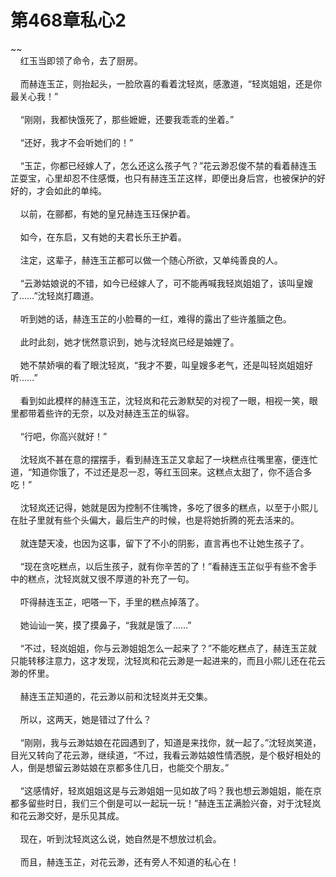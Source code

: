 # 第468章私心2
~~<br>&nbsp;&nbsp;&nbsp;&nbsp;红玉当即领了命令，去了厨房。<br><br>&nbsp;&nbsp;&nbsp;&nbsp;而赫连玉芷，则抬起头，一脸欣喜的看着沈轻岚，感激道，“轻岚姐姐，还是你最关心我！”<br><br>&nbsp;&nbsp;&nbsp;&nbsp;“刚刚，我都快饿死了，那些嬷嬷，还要我乖乖的坐着。”<br><br>&nbsp;&nbsp;&nbsp;&nbsp;“还好，我才不会听她们的！”<br><br>&nbsp;&nbsp;&nbsp;&nbsp;“玉芷，你都已经嫁人了，怎么还这么孩子气？”花云渺忍俊不禁的看着赫连玉芷耍宝，心里却忍不住感慨，也只有赫连玉芷这样，即便出身后宫，也被保护的好好的，才会如此的单纯。<br><br>&nbsp;&nbsp;&nbsp;&nbsp;以前，在郦都，有她的皇兄赫连玉珏保护着。<br><br>&nbsp;&nbsp;&nbsp;&nbsp;如今，在东启，又有她的夫君长乐王护着。<br><br>&nbsp;&nbsp;&nbsp;&nbsp;注定，这辈子，赫连玉芷都可以做一个随心所欲，又单纯善良的人。<br><br>&nbsp;&nbsp;&nbsp;&nbsp;“云渺姑娘说的不错，如今已经嫁人了，可不能再喊我轻岚姐姐了，该叫皇嫂了……”沈轻岚打趣道。<br><br>&nbsp;&nbsp;&nbsp;&nbsp;听到她的话，赫连玉芷的小脸蓦的一红，难得的露出了些许羞腼之色。<br><br>&nbsp;&nbsp;&nbsp;&nbsp;此时此刻，她才恍然意识到，她与沈轻岚已经是妯娌了。<br><br>&nbsp;&nbsp;&nbsp;&nbsp;她不禁娇嗔的看了眼沈轻岚，“我才不要，叫皇嫂多老气，还是叫轻岚姐姐好听……”<br><br>&nbsp;&nbsp;&nbsp;&nbsp;看到如此模样的赫连玉芷，沈轻岚和花云渺默契的对视了一眼，相视一笑，眼里都带着些许的无奈，以及对赫连玉芷的纵容。<br><br>&nbsp;&nbsp;&nbsp;&nbsp;“行吧，你高兴就好！”<br><br>&nbsp;&nbsp;&nbsp;&nbsp;沈轻岚不甚在意的摆摆手，看到赫连玉芷又拿起了一块糕点往嘴里塞，便连忙道，“知道你饿了，不过还是忍一忍，等红玉回来。这糕点太甜了，你不适合多吃！”<br><br>&nbsp;&nbsp;&nbsp;&nbsp;沈轻岚还记得，她就是因为控制不住嘴馋，多吃了很多的糕点，以至于小熙儿在肚子里就有些个头偏大，最后生产的时候，也是将她折腾的死去活来的。<br><br>&nbsp;&nbsp;&nbsp;&nbsp;就连楚天凌，也因为这事，留下了不小的阴影，直言再也不让她生孩子了。<br><br>&nbsp;&nbsp;&nbsp;&nbsp;“现在贪吃糕点，以后生孩子，就有你辛苦的了！”看赫连玉芷似乎有些不舍手中的糕点，沈轻岚就又很不厚道的补充了一句。<br><br>&nbsp;&nbsp;&nbsp;&nbsp;吓得赫连玉芷，吧嗒一下，手里的糕点掉落了。<br><br>&nbsp;&nbsp;&nbsp;&nbsp;她讪讪一笑，摸了摸鼻子，“我就是饿了……”<br><br>&nbsp;&nbsp;&nbsp;&nbsp;“不过，轻岚姐姐，你与云渺姐姐怎么一起来了？”不能吃糕点了，赫连玉芷就只能转移注意力，这才发现，沈轻岚和花云渺是一起进来的，而且小熙儿还在花云渺的怀里。<br><br>&nbsp;&nbsp;&nbsp;&nbsp;赫连玉芷知道的，花云渺以前和沈轻岚并无交集。<br><br>&nbsp;&nbsp;&nbsp;&nbsp;所以，这两天，她是错过了什么？<br><br>&nbsp;&nbsp;&nbsp;&nbsp;“刚刚，我与云渺姑娘在花园遇到了，知道是来找你，就一起了。”沈轻岚笑道，目光又转向了花云渺，继续道，“不过，我看云渺姑娘性情洒脱，是个极好相处的人，倒是想留云渺姑娘在京都多住几日，也能交个朋友。”<br><br>&nbsp;&nbsp;&nbsp;&nbsp;“这感情好，轻岚姐姐这是与云渺姐姐一见如故了吗？我也想云渺姐姐，能在京都多留些时日，我们三个倒是可以一起玩一玩！”赫连玉芷满脸兴奋，对于沈轻岚和花云渺交好，是乐见其成。<br><br>&nbsp;&nbsp;&nbsp;&nbsp;现在，听到沈轻岚这么说，她自然是不想放过机会。<br><br>&nbsp;&nbsp;&nbsp;&nbsp;而且，赫连玉芷，对花云渺，还有旁人不知道的私心在！<br><br>
                    

<script>_fwqdsqadxfw()</script>
<div><script>_dfwf1dw();</script></div>
<div><script>_dfwf1agdw();</script></div>
                